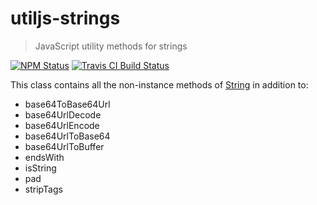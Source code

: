# utiljs-strings

> JavaScript utility methods for strings

<p>
  <a href="https://www.npmjs.com/package/utiljs-strings"><img alt="NPM Status" src="https://img.shields.io/npm/v/utiljs-strings.svg?style=flat"></a>
  <a href="https://travis-ci.org/creemama/utiljs"><img alt="Travis CI Build Status" src="https://img.shields.io/travis/creemama/utiljs/master.svg?style=flat-square&label=Travis+CI"></a>
</p>

This class contains all the non-instance methods of [String](https://developer.mozilla.org/en-US/docs/Web/JavaScript/Reference/Global_Objects/String) in addition to:

- base64ToBase64Url
- base64UrlDecode
- base64UrlEncode
- base64UrlToBase64
- base64UrlToBuffer
- endsWith
- isString
- pad
- stripTags
